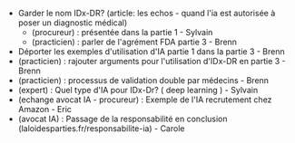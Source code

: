 - Garder le nom IDx-DR? (article: les echos - quand l'ia est autorisée à poser un diagnostic médical)
  - (procureur) : présentée dans la partie 1 - Sylvain
  - (practicien) : parler de l'agrément FDA partie 3 - Brenn
- Déporter les exemples d'utilisation d'IA partie 1 dans la partie 3 - Brenn
- (practicien) : rajouter arguments pour l'utilisation d'IDx-DR en partie 3 - Brenn
- (practicien) : processus de validation double par médecins - Brenn
- (expert) : Quel type d'IA pour IDx-Dr? ( deep learning ) - Sylvain
- (echange avocat IA - procureur) : Exemple de l'IA recrutement chez Amazon - Eric
- (avocat IA) : Passage de la responsabilité en conclusion (laloidesparties.fr/responsabilite-ia) - Carole
